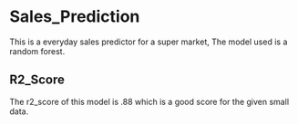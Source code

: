 # Sales_Prediction
This is a everyday sales predictor for a super market, The model used is a random forest.
## R2_Score
The r2_score of this model is .88 which is a good score for the given small data.
